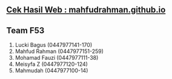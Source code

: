 ## [Cek Hasil Web : mahfudrahman.github.io](https://mahfudrahman.github.io/progate_teamF53/) 

## Team F53
  1. Lucki Bagus (0447977141-170)
  2. Mahfud Rahman (0447977151-259)
  3. Mohamad Fauzi (0447977111-38)
  4. Meisyfa Z (0447977120-124)
  5. Mahmudah (0447977100-14)
